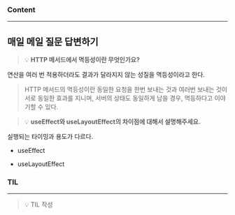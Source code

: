 

### Content


---


## 매일 메일 질문 답변하기


> 💡 **HTTP 메서드에서 멱등성이란 무엇인가요?**


연산을 여러 번 적용하더라도 결과가 달라지지 않는 성질을 멱등성이라고 한다.


> HTTP 메서드의 멱등성이란 동일한 요청을 한번 보내는 것과 여러번 보내는 것이 서로 동일한 효과를 지니며, 서버의 상태도 동일하게 남을 경우, 멱등하다고 이야기할 수 있다.




> 💡 **useEffect와 useLayoutEffect의 차이점에 대해서 설명해주세요.**


실행되는 타이밍과 용도가 다르다.


- useEffect


- useLayoutEffect




### **TIL**


---




> 💡 TIL 작성



